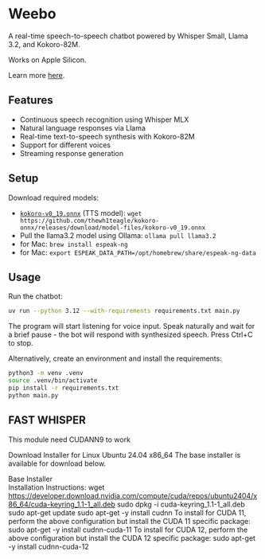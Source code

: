 # Weebo

A real-time speech-to-speech chatbot powered by Whisper Small, Llama 3.2, and Kokoro-82M.

Works on Apple Silicon.

Learn more [here](https://amanvir.com/weebo).

## Features

- Continuous speech recognition using Whisper MLX
- Natural language responses via Llama
- Real-time text-to-speech synthesis with Kokoro-82M
- Support for different voices
- Streaming response generation

## Setup

Download required models:

- [`kokoro-v0_19.onnx`](https://github.com/thewh1teagle/kokoro-onnx/releases/download/model-files/kokoro-v0_19.onnx) (TTS model):
  `wget https://github.com/thewh1teagle/kokoro-onnx/releases/download/model-files/kokoro-v0_19.onnx`
- Pull the llama3.2 model using Ollama: `ollama pull llama3.2`
- for Mac: `brew install espeak-ng` 
- for Mac: `export ESPEAK_DATA_PATH=/opt/homebrew/share/espeak-ng-data`

## Usage

Run the chatbot:

```bash
uv run --python 3.12 --with-requirements requirements.txt main.py
```

The program will start listening for voice input. Speak naturally and wait for a brief pause - the bot will respond with synthesized speech. Press Ctrl+C to stop.

Alternatively, create an environment and install the requirements:

```bash
python3 -m venv .venv
source .venv/bin/activate
pip install -r requirements.txt
python main.py
```


## FAST WHISPER
This module need CUDANN9 to work 

Download Installer for Linux Ubuntu 24.04 x86_64
The base installer is available for download below.

Base Installer	
Installation Instructions:
wget https://developer.download.nvidia.com/compute/cuda/repos/ubuntu2404/x86_64/cuda-keyring_1.1-1_all.deb
sudo dpkg -i cuda-keyring_1.1-1_all.deb
sudo apt-get update
sudo apt-get -y install cudnn
To install for CUDA 11, perform the above configuration but install the CUDA 11 specific package:
sudo apt-get -y install cudnn-cuda-11
To install for CUDA 12, perform the above configuration but install the CUDA 12 specific package:
sudo apt-get -y install cudnn-cuda-12